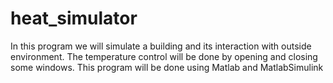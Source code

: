 # heat_simulator
In this program we will simulate a building and its interaction with outside environment. The temperature control  will be done by opening and closing some windows.
This program will be done using Matlab and MatlabSimulink
